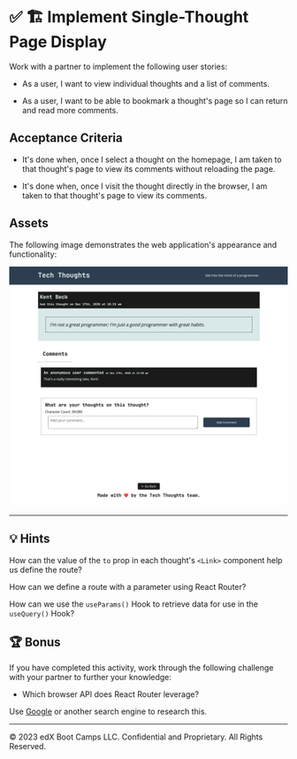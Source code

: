 # ✅ 🏗️ Implement Single-Thought Page Display

Work with a partner to implement the following user stories:

* As a user, I want to view individual thoughts and a list of comments.

* As a user, I want to be able to bookmark a thought's page so I can return and read more comments.

## Acceptance Criteria

* It's done when, once I select a thought on the homepage, I am taken to that thought's page to view its comments without reloading the page.

* It's done when, once I visit the thought directly in the browser, I am taken to that thought's page to view its comments.

## Assets

The following image demonstrates the web application's appearance and functionality:

![The single-thought page displays the thought's information, a list of comments, and a form to add a new comment.](./Images/01-screenshot.png)

---

## 💡 Hints

How can the value of the `to` prop in each thought's `<Link>` component help us define the route?

How can we define a route with a parameter using React Router?

How can we use the `useParams()` Hook to retrieve data for use in the `useQuery()` Hook?

## 🏆 Bonus

If you have completed this activity, work through the following challenge with your partner to further your knowledge:

* Which browser API does React Router leverage?

Use [Google](https://www.google.com) or another search engine to research this.

---
© 2023 edX Boot Camps LLC. Confidential and Proprietary. All Rights Reserved.
